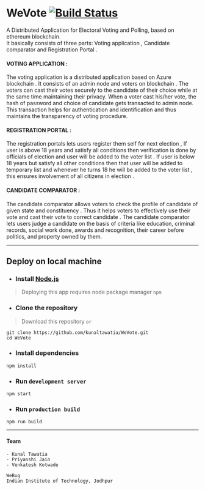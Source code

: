 # WeVote [![Build Status](https://dev.azure.com/kunaltawatia/WeVote/_apis/build/status/kunaltawatia.WeVote?branchName=master)](https://dev.azure.com/kunaltawatia/WeVote/_build/latest?definitionId=2&branchName=master)

A Distributed Application for Electoral Voting and Polling, based on ethereum blockchain.  
It basically consists of three parts: Voting application , Candidate comparator and Registration Portal .

  
#### VOTING APPLICATION :
The voting application is a distributed application based on Azure blockchain . It consists of an admin node and voters on blockchain . The voters can cast their votes securely to the candidate of their choice while at the same time maintaining their privacy. When a voter cast  his/her vote, the hash of  password and choice of candidate gets transacted to admin node. This transaction helps for authentication and identification and thus maintains the transparency of voting procedure.


#### REGISTRATION PORTAL :

The registration portals lets users register them self for next election , If user is above 18 years and satisfy all conditions then verification is done by officials of election and user will be added to the voter list . If user is below 18 years but satisfy all other conditions then that user will be added to temporary list and whenever he turns 18 he will be added to the voter list ,  this ensures involvement of all citizens in election .


#### CANDIDATE COMPARATOR :
 
The candidate comparator allows voters to check the profile of candidate of given state and constituency  . Thus it helps voters to effectively use their vote and cast their vote to correct candidate . The candidate comparator lets users judge a candidate on the basis of criteria like education, criminal records, social work done, awards and recognition, their career before politics, and property owned by them.
   
___
## Deploy on local machine
* ### Install [Node.js](https://nodejs.org/en/download/current/)
> Deploying this app requires node package manager `npm`
* ### Clone the repository
> Download this repository `or`
```
git clone https://github.com/kunaltawatia/WeVote.git
cd WeVote
```
* ### Install dependencies
```
npm install
```
* ### Run `development server`
```
npm start
```
* ### Run `production build`
```
npm run build
```
___
#### Team 
    - Kunal Tawatia
    - Priyanshi Jain
    - Venkatesh Kotwade
    
    WeBug 
    Indian Institute of Technology, Jodhpur

